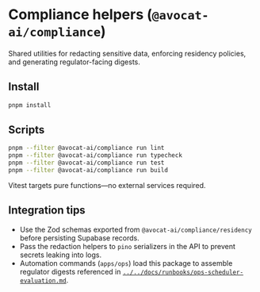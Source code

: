 # Compliance helpers (`@avocat-ai/compliance`)

Shared utilities for redacting sensitive data, enforcing residency policies, and generating regulator-facing digests.

## Install

```bash
pnpm install
```

## Scripts

```bash
pnpm --filter @avocat-ai/compliance run lint
pnpm --filter @avocat-ai/compliance run typecheck
pnpm --filter @avocat-ai/compliance run test
pnpm --filter @avocat-ai/compliance run build
```

Vitest targets pure functions—no external services required.

## Integration tips

- Use the Zod schemas exported from `@avocat-ai/compliance/residency` before persisting Supabase records.
- Pass the redaction helpers to `pino` serializers in the API to prevent secrets leaking into logs.
- Automation commands (`apps/ops`) load this package to assemble regulator digests referenced in [`../../docs/runbooks/ops-scheduler-evaluation.md`](../../docs/runbooks/ops-scheduler-evaluation.md).
